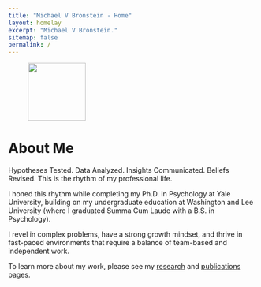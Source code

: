 ```yaml
---
title: "Michael V Bronstein - Home"
layout: homelay
excerpt: "Michael V Bronstein."
sitemap: false
permalink: /
---
```


<figure class="fourth"> 
  <img src="{{ site.url }}{{ site.baseurl }}/images/Headshot.jpg" style="width: 117px">
</figure>


# About Me

Hypotheses Tested. Data Analyzed. Insights Communicated. Beliefs Revised. This is the rhythm of my professional life. 

I honed this rhythm while completing my Ph.D. in Psychology at Yale University, building on my undergraduate education at Washington and Lee University (where I graduated Summa Cum Laude with a B.S. in Psychology).

I revel in complex problems, have a strong growth mindset, and thrive in fast-paced environments that require a balance of team-based and independent work.

To learn more about my work, please see my <a href="{{ site.url }}{{ site.baseurl }}/research">research</a> and <a href="{{ site.url }}{{ site.baseurl }}/publications">publications</a> pages.    




